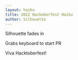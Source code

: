 ```yaml
---
layout: haiku
title: 2022 Hackoberfest Haiku
author: Silhouette
---
```

Silhouette fades in 

Grabs keyboard to start PR

Viva Hacktoberfest!